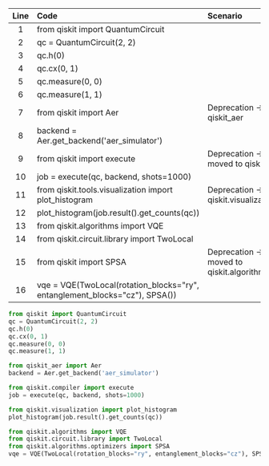 | Line | Code | Scenario | Reference | Artifact | Refactoring |
| :--: | :--- | :------- | :-------: | :------- | :---------- |
| 1 | from qiskit import QuantumCircuit |  | IK | QuantumCircuit |  |
| 2 | qc = QuantumCircuit(2, 2) |  | IK | QuantumCircuit |  |
| 3 | qc.h(0) |  | IK | QuantumCircuit |  |
| 4 | qc.cx(0, 1) |  | IK | QuantumCircuit |  |
| 5 | qc.measure(0, 0) |  | IK | QuantumCircuit |  |
| 6 | qc.measure(1, 1) |  | IK | QuantumCircuit |  |
| 7 | from qiskit import Aer | Deprecation -> import from qiskit_aer | IK | qiskit.providers.aer | from qiskit_aer import Aer |
| 8 | backend = Aer.get_backend('aer_simulator') |  | IK | Aer |  |
| 9 | from qiskit import execute | Deprecation -> execute moved to qiskit.compiler | IK | qiskit.compiler.execute | from qiskit.compiler import execute |
| 10 | job = execute(qc, backend, shots=1000) |  | IK | execute |  |
| 11 | from qiskit.tools.visualization import plot_histogram | Deprecation -> use qiskit.visualization | IK | qiskit.tools.visualization | from qiskit.visualization import plot_histogram |
| 12 | plot_histogram(job.result().get_counts(qc)) |  | IK | plot_histogram |  |
| 13 | from qiskit.algorithms import VQE |  | IK | VQE |  |
| 14 | from qiskit.circuit.library import TwoLocal |  | IK | TwoLocal |  |
| 15 | from qiskit import SPSA | Deprecation -> optimizer moved to qiskit.algorithms.optimizers | IK | qiskit.algorithms.optimizers.SPSA | from qiskit.algorithms.optimizers import SPSA |
| 16 | vqe = VQE(TwoLocal(rotation_blocks="ry", entanglement_blocks="cz"), SPSA()) |  | IK | VQE |  |

```python
from qiskit import QuantumCircuit
qc = QuantumCircuit(2, 2)
qc.h(0)
qc.cx(0, 1)
qc.measure(0, 0)
qc.measure(1, 1)

from qiskit_aer import Aer
backend = Aer.get_backend('aer_simulator')

from qiskit.compiler import execute
job = execute(qc, backend, shots=1000)

from qiskit.visualization import plot_histogram
plot_histogram(job.result().get_counts(qc))

from qiskit.algorithms import VQE
from qiskit.circuit.library import TwoLocal
from qiskit.algorithms.optimizers import SPSA
vqe = VQE(TwoLocal(rotation_blocks="ry", entanglement_blocks="cz"), SPSA())
```

